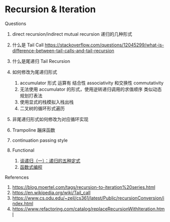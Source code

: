 # Recursion & Iteration

Questions

1. direct recursion/indirect mutual recursion 递归的几种形式

1. 什么是 Tail Call https://stackoverflow.com/questions/12045299/what-is-difference-between-tail-calls-and-tail-recursion
1. 什么是尾递归 Tail Recursion
1. 如何修改为尾递归形式
   1. accumulator 形式 运算有 结合性 associativity 和交换性 commutativity
   1. 无法使用 accumulator 的形式，使用逆转递归调用的求值顺序 类似动态规划打表法
   1. 使用显式的栈模拟入栈出栈
   1. 二叉树的循环形式遍历
1. 非尾递归形式如何修改为对应循环实现
1. Trampoline 蹦床函数
1. continuation passing style

1. Functional
   1. [谈递归（一）：递归的五种定式](https://zhuanlan.zhihu.com/p/84452538)
   1. [函数式编程](https://www.bilibili.com/video/BV1Mh411Z7LC)

References

1. https://blog.moertel.com/tags/recursion-to-iteration%20series.html
1. https://en.wikipedia.org/wiki/Tail_call
1. https://www.cs.odu.edu/~zeil/cs361/latest/Public/recursionConversion/index.html
1. https://www.refactoring.com/catalog/replaceRecursionWithIteration.html
